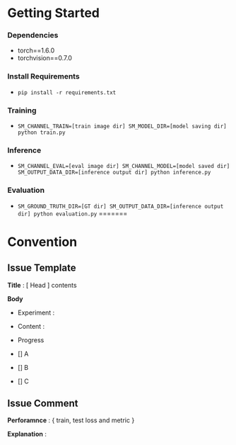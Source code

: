 # Getting Started    
### Dependencies
- torch==1.6.0
- torchvision==0.7.0                                                              

### Install Requirements
- `pip install -r requirements.txt`

### Training
- `SM_CHANNEL_TRAIN=[train image dir] SM_MODEL_DIR=[model saving dir] python train.py`

### Inference
- `SM_CHANNEL_EVAL=[eval image dir] SM_CHANNEL_MODEL=[model saved dir] SM_OUTPUT_DATA_DIR=[inference output dir] python inference.py`

### Evaluation
- `SM_GROUND_TRUTH_DIR=[GT dir] SM_OUTPUT_DATA_DIR=[inference output dir] python evaluation.py`
=======



# Convention
## Issue Template
**Title** : [ Head ] contents

**Body**  
- Experiment  : 
- Content : 

- Progress
- [] A
- [] B
- [] C

## Issue Comment

**Perforamnce** : { train, test loss and metric }

**Explanation** :
